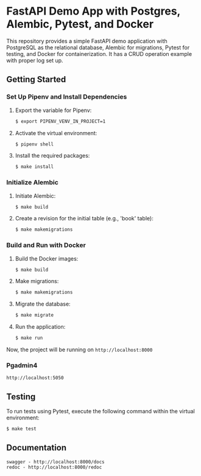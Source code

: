 # FastAPI Demo App with Postgres, Alembic, Pytest, and Docker

This repository provides a simple FastAPI demo application with PostgreSQL as the relational database, Alembic for migrations, Pytest for testing, and Docker for containerization. It has a CRUD operation example with proper log set up.

## Getting Started

### Set Up Pipenv and Install Dependencies

1. Export the variable for Pipenv:

    ```bash
    $ export PIPENV_VENV_IN_PROJECT=1
    ```

2. Activate the virtual environment:

    ```bash
    $ pipenv shell
    ```

3. Install the required packages:

    ```bash
    $ make install
    ```

### Initialize Alembic

1. Initiate Alembic:

    ```bash
    $ make build
    ```

2. Create a revision for the initial table (e.g., 'book' table):

    ```bash
    $ make makemigrations
    ```

### Build and Run with Docker

1. Build the Docker images:

    ```bash
    $ make build
    ```

2. Make migrations:

    ```bash
    $ make makemigrations
    ```

3. Migrate the database:

    ```bash
    $ make migrate
    ```

4. Run the application:

    ```bash
    $ make run
    ```

Now, the project will be running on `http://localhost:8000`

### Pgadmin4

`http://localhost:5050`

## Testing

To run tests using Pytest, execute the following command within the virtual environment:

```bash
$ make test
```

## Documentation

```
swagger - http://localhost:8000/docs
redoc - http://localhost:8000/redoc
```